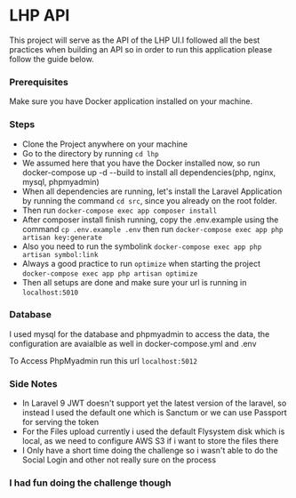 # LHP API
This project will serve as the API of the LHP UI.I followed all the best practices when building an API so in order to run this application please follow the guide below.

### Prerequisites
Make sure you have Docker application installed on your machine.

### Steps
- Clone the Project anywhere on your machine
- Go to the directory by running `cd lhp`
- We assumed here that you have the Docker installed now, so run docker-compose up -d --build to install all dependencies(php, nginx, mysql, phpmyadmin)
- When all dependencies are running, let's install the Laravel Application by running the command `cd src`, since you already on the root folder.
- Then run `docker-compose exec app composer install`
- After composer install finish running, copy the .env.example using the command `cp .env.example .env` then run `docker-compose exec app php artisan key:generate`
- Also you need to run the symbolink `docker-compose exec app php artisan symbol:link`
- Always a good practice to run `optimize` when starting the project `docker-compose exec app php artisan optimize`
- Then all setups are done and make sure your url is running in `localhost:5010`

### Database
I used mysql for the database and phpmyadmin to access the data, the configuration are avaialble as well in docker-compose.yml and .env

To Access PhpMyadmin run this url `localhost:5012`

### Side Notes
- In Laravel 9 JWT doesn't support yet the latest version of the laravel, so instead I used the default one which is Sanctum or we can use Passport for serving the token
- For the Files upload currently i used the default Flysystem disk which is local, as we need to configure AWS S3 if i want to store the files there
- I Only have a short time doing the challenge so i wasn't able to do the Social Login and other not really sure on the process

### I had fun doing the challenge though
